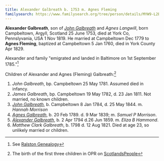 ```yaml
---
title: Alexander Galbreath b. 1753 m. Agnes Fleming
familysearch: https://www.familysearch.org/tree/person/details/MYW9-L2B
---
```

**Alexander Galbreath**, son of [*John Galbreath*](galbreath-john-1721.md) and *Agnes Langwill*, born Campbeltown, Argyll, Scotland 25 June 1753, died at York Co, Pennslyvania, USA 1 Nov 1819.  He married at Campbeltown Dec 1779 to **Agnes Fleming**, baptized at Campbeltown 5 Jan 1760, died in York County Apr 1829.

Alexander and family "emigrated and landed in Baltimore on 1st September 1785."[^immigrant]

Children of Alexander and Agnes (Fleming) Galbreath:[^oprchildren]

1. *John Galbreath*, bp. Campbeltown 25 May 1781. Assumed died in infancy.
2. *James Galbreath*, bp. Campbeltown 19 May 1782, d. 23 Jan 1811. Not married, no known children.
3. *[John Galbreath](galbreath-john-1784.md)*, b. Campbeltown 8 Jan 1784, d. 25 May 1844.  m. *Hannah Morrison*
4. *[Agnes Galbreath](galbreath-agnes-1789.md)*, b. 20 Feb 1789. d. 9 Mar 1839; m. *Samuel P Morrison*.
5. *[Alexander Galbreath](galbreath-alexander-1794.md)*, b. 2 Apr 1794 d.26 Jun 1859. m. *Eliza B Hammond*.
6. *Matthew Clark Galbreath*, b. 1798 d. 12 Aug 1821. Died at age 23, so unlikely married or children.

[^oprchildren]: The birth of the first three children in OPR on [ScotlandsPeople](https://www.scotlandspeople.gov.uk/record-results?search_type=people&event=%28B%20OR%20C%20OR%20S%29&record_type%5B0%5D=opr_births&church_type=Old%20Parish%20Registers&dl_cat=church&dl_rec=church-births-baptisms&surname=galbr&surname_so=starts&forename_so=starts&from_year=1779&to_year=1784&parent_names=galb&parent_names_so=starts&parent_name_two=fle&parent_name_two_so=starts&record=Church%20of%20Scotland%20%28old%20parish%20registers%29%20Roman%20Catholic%20Church%20Other%20churches&sort=asc&order=Date&field=year)

[^immigrant]: See [Ralston Genealogy](http://www.ralstongenealogy.com/number35kintmag.htm)
